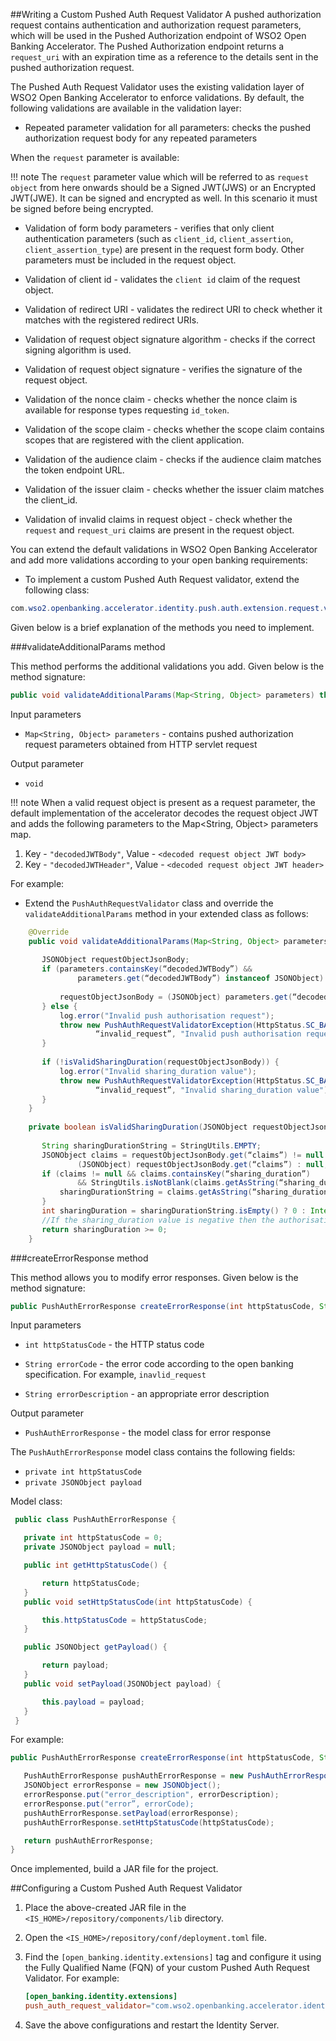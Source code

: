 ##Writing a Custom Pushed Auth Request Validator
A pushed authorization request contains authentication and authorization 
request parameters, which will be used in the Pushed Authorization endpoint 
of WSO2 Open Banking Accelerator. The Pushed Authorization endpoint returns
a `request_uri` with an expiration time as a reference to the details sent 
in the pushed authorization request.

The Pushed Auth Request Validator uses the existing validation layer of WSO2 Open Banking Accelerator
to enforce validations. By default, the following validations are available in the validation layer:

- Repeated parameter validation for all parameters: checks the pushed authorization request body 
  for any repeated parameters

When the `request` parameter is available:

!!! note
    The `request` parameter value which will be referred to as `request object` from here onwards should be a 
    Signed JWT(JWS) or an Encrypted JWT(JWE). It can be signed and encrypted as well. In this scenario it must 
    be signed before being encrypted.

- Validation of form body parameters - verifies that only client authentication 
  parameters (such as `client_id`, `client_assertion`, `client_assertion_type`) are present in the request form body. 
  Other parameters must be included in the request object.

- Validation of client id - validates the `client id` claim of the request object.

- Validation of redirect URI - validates the redirect URI to check whether it matches with the registered redirect URIs.

- Validation of request object signature algorithm - checks if the correct signing algorithm is used.
  
- Validation of request object signature - verifies the signature of the request object.
  
- Validation of the nonce claim - checks whether the nonce claim is available for response types requesting `id_token`.
  
- Validation of the scope claim - checks whether the scope claim contains scopes that are registered with the client 
  application.
  
- Validation of the audience claim - checks if the audience claim matches the token endpoint URL.
  
- Validation of the issuer claim - checks whether the issuer claim matches the client_id.
  
- Validation of invalid claims in request object - check whether the `request` and `request_uri` claims are 
  present in the request object.

You can extend the default validations in WSO2 Open Banking Accelerator and add more validations according to your 
open banking requirements:

- To implement a custom Pushed Auth Request validator, extend the following class:

``` java
com.wso2.openbanking.accelerator.identity.push.auth.extension.request.validator.PushAuthRequestValidator
```

Given below is a brief explanation of the methods you need to implement.

###validateAdditionalParams method

This method performs the additional validations you add. Given below is the method signature:

``` java
public void validateAdditionalParams(Map<String, Object> parameters) throws PushAuthRequestValidatorException
```

Input parameters

- `Map<String, Object> parameters` - contains pushed authorization request parameters obtained from HTTP servlet request

Output parameter

- `void`

!!! note
    When a valid request object is present as a request parameter, the default implementation of the accelerator 
    decodes the request object JWT and adds the following parameters to the Map<String, Object> parameters map.

1. Key - `"decodedJWTBody"`, Value - `<decoded request object JWT body>`
2. Key - `"decodedJWTHeader"`, Value - `<decoded request object JWT header>`

For example:

- Extend the `PushAuthRequestValidator` class and override the `validateAdditionalParams` method in your extended 
  class as follows:

``` java
    @Override
    public void validateAdditionalParams(Map<String, Object> parameters) throws PushAuthRequestValidatorException {
    
       JSONObject requestObjectJsonBody;
       if (parameters.containsKey(“decodedJWTBody”) &&
               parameters.get(“decodedJWTBody”) instanceof JSONObject) {
    
           requestObjectJsonBody = (JSONObject) parameters.get(“decodedJWTBody”);
       } else {
           log.error("Invalid push authorisation request");
           throw new PushAuthRequestValidatorException(HttpStatus.SC_BAD_REQUEST,
                   “invalid_request”, "Invalid push authorisation request");
       }
    
       if (!isValidSharingDuration(requestObjectJsonBody)) {
           log.error("Invalid sharing_duration value");
           throw new PushAuthRequestValidatorException(HttpStatus.SC_BAD_REQUEST,
                   “invalid_request”, "Invalid sharing_duration value");
       }
    }
    
    private boolean isValidSharingDuration(JSONObject requestObjectJsonBody) {
    
       String sharingDurationString = StringUtils.EMPTY;
       JSONObject claims = requestObjectJsonBody.get(“claims”) != null ?
               (JSONObject) requestObjectJsonBody.get(“claims”) : null;
       if (claims != null && claims.containsKey(“sharing_duration”)
               && StringUtils.isNotBlank(claims.getAsString(“sharing_duration”))) {
           sharingDurationString = claims.getAsString(“sharing_duration”);
       }
       int sharingDuration = sharingDurationString.isEmpty() ? 0 : Integer.parseInt(sharingDurationString);
       //If the sharing_duration value is negative then the authorisation should fail.
       return sharingDuration >= 0;
    }

```

###createErrorResponse method

This method allows you to modify error responses. Given below is the method signature:

``` java
public PushAuthErrorResponse createErrorResponse(int httpStatusCode, String errorCode, String errorDescription)
```

Input parameters

- `int httpStatusCode` - the HTTP status code

- `String errorCode` - the error code according to the open banking specification. For example, `inavlid_request`

- `String errorDescription` - an appropriate error description

Output parameter

- `PushAuthErrorResponse` - the model class for error response

The `PushAuthErrorResponse` model class contains the following fields:

- `private int httpStatusCode`
- `private JSONObject payload`

Model class:

``` java
 public class PushAuthErrorResponse {

   private int httpStatusCode = 0;
   private JSONObject payload = null;

   public int getHttpStatusCode() {

       return httpStatusCode;
   }
   public void setHttpStatusCode(int httpStatusCode) {

       this.httpStatusCode = httpStatusCode;
   }

   public JSONObject getPayload() {

       return payload;
   }
   public void setPayload(JSONObject payload) {

       this.payload = payload;
   }
 }
```

For example:

``` java
public PushAuthErrorResponse createErrorResponse(int httpStatusCode, String errorCode, String errorDescription) {

   PushAuthErrorResponse pushAuthErrorResponse = new PushAuthErrorResponse();
   JSONObject errorResponse = new JSONObject();
   errorResponse.put("error_description", errorDescription);
   errorResponse.put("error”, errorCode);
   pushAuthErrorResponse.setPayload(errorResponse);
   pushAuthErrorResponse.setHttpStatusCode(httpStatusCode);

   return pushAuthErrorResponse;
}
```

Once implemented, build a JAR file for the project.

##Configuring a Custom Pushed Auth Request Validator

1. Place the above-created JAR file in the `<IS_HOME>/repository/components/lib` directory.
2. Open the `<IS_HOME>/repository/conf/deployment.toml` file.
3. Find the `[open_banking.identity.extensions]` tag and configure it using the Fully Qualified Name (FQN) of 
   your custom Pushed Auth Request Validator. For example:
   
   ``` toml
   [open_banking.identity.extensions]
   push_auth_request_validator="com.wso2.openbanking.accelerator.identity.push.auth.extension.request.validator.PushAuthRequestValidator"
   ```

4. Save the above configurations and restart the Identity Server.
